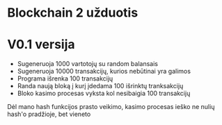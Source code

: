 # Blockchain 2 užduotis

# V0.1 versija

- Sugeneruoja 1000 vartotojų su random balansais
- Sugeneruoja 10000 transakcijų, kurios nebūtinai yra galimos
- Programa išrenka 100 transakcijų
- Randa naują bloką į kurį įdedama 100 išrinktų tranksakcijų
- Bloko kasimo procesas vyksta kol nesibaigia 100 transakcijų

Dėl mano hash funkcijos prasto veikimo, kasimo procesas ieško ne nulių hash'o pradžioje, bet vieneto
